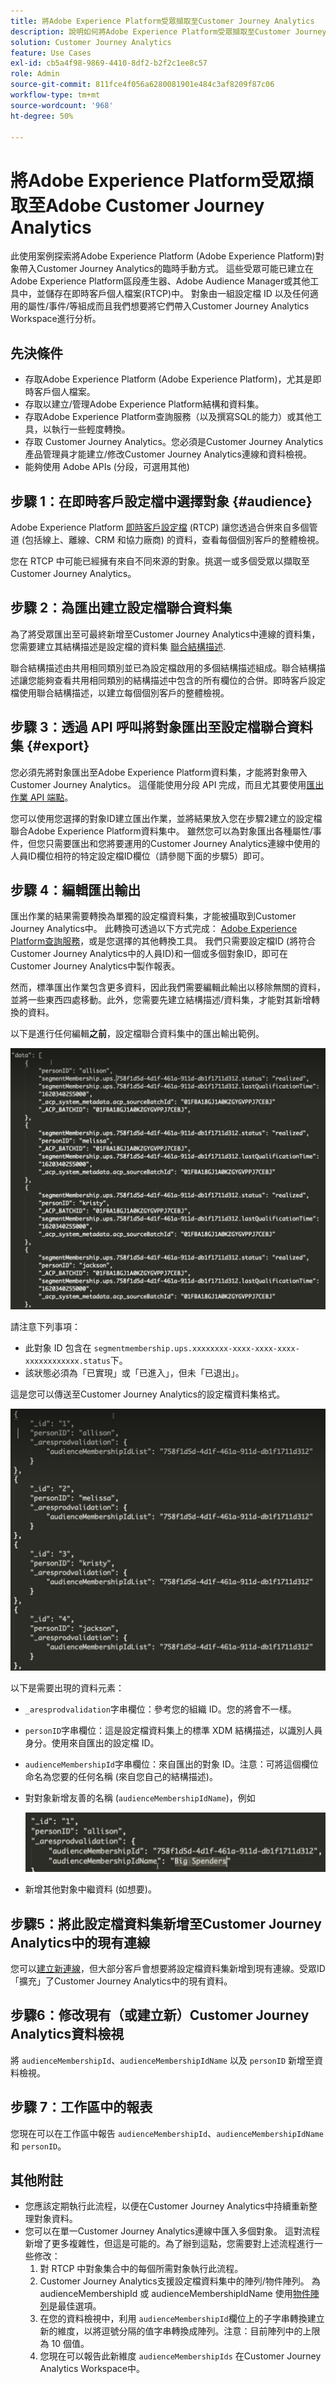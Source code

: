 ```yaml
---
title: 將Adobe Experience Platform受眾擷取至Customer Journey Analytics
description: 說明如何將Adobe Experience Platform受眾擷取至Customer Journey Analytics以供進一步分析。
solution: Customer Journey Analytics
feature: Use Cases
exl-id: cb5a4f98-9869-4410-8df2-b2f2c1ee8c57
role: Admin
source-git-commit: 811fce4f056a6280081901e484c3af8209f87c06
workflow-type: tm+mt
source-wordcount: '968'
ht-degree: 50%

---
```


# 將Adobe Experience Platform受眾擷取至Adobe Customer Journey Analytics

此使用案例探索將Adobe Experience Platform (Adobe Experience Platform)對象帶入Customer Journey Analytics的臨時手動方式。 這些受眾可能已建立在Adobe Experience Platform區段產生器、Adobe Audience Manager或其他工具中，並儲存在即時客戶個人檔案(RTCP)中。 對象由一組設定檔 ID 以及任何適用的屬性/事件/等組成而且我們想要將它們帶入Customer Journey Analytics Workspace進行分析。

## 先決條件

* 存取Adobe Experience Platform (Adobe Experience Platform)，尤其是即時客戶個人檔案。
* 存取以建立/管理Adobe Experience Platform結構和資料集。
* 存取Adobe Experience Platform查詢服務（以及撰寫SQL的能力）或其他工具，以執行一些輕度轉換。
* 存取 Customer Journey Analytics。您必須是Customer Journey Analytics產品管理員才能建立/修改Customer Journey Analytics連線和資料檢視。
* 能夠使用 Adobe APIs (分段，可選用其他)

## 步驟 1：在即時客戶設定檔中選擇對象 {#audience}

Adobe Experience Platform [即時客戶設定檔](https://experienceleague.adobe.com/docs/experience-platform/profile/home.html?lang=zh-Hant?lang=tw) (RTCP) 讓您透過合併來自多個管道 (包括線上、離線、CRM 和協力廠商) 的資料，查看每個個別客戶的整體檢視。

您在 RTCP 中可能已經擁有來自不同來源的對象。挑選一或多個受眾以擷取至Customer Journey Analytics。

## 步驟 2：為匯出建立設定檔聯合資料集

為了將受眾匯出至可最終新增至Customer Journey Analytics中連線的資料集，您需要建立其結構描述是設定檔的資料集 [聯合結構描述](https://experienceleague.adobe.com/docs/experience-platform/profile/union-schemas/union-schema.html?lang=zh-Hant?lang=tw#understanding-union-schemas).

聯合結構描述由共用相同類別並已為設定檔啟用的多個結構描述組成。聯合結構描述讓您能夠查看共用相同類別的結構描述中包含的所有欄位的合併。即時客戶設定檔使用聯合結構描述，以建立每個個別客戶的整體檢視。

## 步驟 3：透過 API 呼叫將對象匯出至設定檔聯合資料集 {#export}

您必須先將對象匯出至Adobe Experience Platform資料集，才能將對象帶入Customer Journey Analytics。 這僅能使用分段 API 完成，而且尤其要使用[匯出作業 API 端點](https://experienceleague.adobe.com/docs/experience-platform/segmentation/api/export-jobs.html?lang=zh-Hant?lang=tw)。

您可以使用您選擇的對象ID建立匯出作業，並將結果放入您在步驟2建立的設定檔聯合Adobe Experience Platform資料集中。 雖然您可以為對象匯出各種屬性/事件，但您只需要匯出和您將要運用的Customer Journey Analytics連線中使用的人員ID欄位相符的特定設定檔ID欄位（請參閱下面的步驟5）即可。

## 步驟 4：編輯匯出輸出

匯出作業的結果需要轉換為單獨的設定檔資料集，才能被攝取到Customer Journey Analytics中。  此轉換可透過以下方式完成： [Adobe Experience Platform查詢服務](https://experienceleague.adobe.com/docs/experience-platform/query/home.html?lang=zh-Hant?lang=tw)，或是您選擇的其他轉換工具。 我們只需要設定檔ID (將符合Customer Journey Analytics中的人員ID)和一個或多個對象ID，即可在Customer Journey Analytics中製作報表。

然而，標準匯出作業包含更多資料，因此我們需要編輯此輸出以移除無關的資料，並將一些東西四處移動。此外，您需要先建立結構描述/資料集，才能對其新增轉換的資料。

以下是進行任何編輯&#x200B;**之前**，設定檔聯合資料集中的匯出輸出範例。

![未編輯的輸出](../assets/export-unedited.png)

請注意下列事項：

* 此對象 ID 包含在 `segmentmembership.ups.xxxxxxxx-xxxx-xxxx-xxxx-xxxxxxxxxxxx.status`下。
* 該狀態必須為「已實現」或「已進入」，但未「已退出」。

這是您可以傳送至Customer Journey Analytics的設定檔資料集格式。

![已編輯的輸出](../assets/export-edited.png)

以下是需要出現的資料元素：

* `_aresprodvalidation`字串欄位：參考您的組織 ID。您的將會不一樣。
* `personID`字串欄位：這是設定檔資料集上的標準 XDM 結構描述，以識別人員身分。使用來自匯出的設定檔 ID。
* `audienceMembershipId`字串欄位：來自匯出的對象 ID。注意：可將這個欄位命名為您要的任何名稱 (來自您自己的結構描述)。
* 對對象新增友善的名稱 (`audienceMembershipIdName`)，例如

  ![友善對象名稱](../assets/audience-name.png)

* 新增其他對象中繼資料 (如想要)。

## 步驟5：將此設定檔資料集新增至Customer Journey Analytics中的現有連線

您可以[建立新連線](/help/connections/create-connection.md)，但大部分客戶會想要將設定檔資料集新增到現有連線。受眾ID「擴充」了Customer Journey Analytics中的現有資料。

## 步驟6：修改現有（或建立新）Customer Journey Analytics資料檢視

將 `audienceMembershipId`、`audienceMembershipIdName` 以及 `personID` 新增至資料檢視。

## 步驟 7：工作區中的報表

您現在可以在工作區中報告 `audienceMembershipId`、`audienceMembershipIdName` 和 `personID`。

## 其他附註

* 您應該定期執行此流程，以便在Customer Journey Analytics中持續重新整理對象資料。
* 您可以在單一Customer Journey Analytics連線中匯入多個對象。 這對流程新增了更多複雜性，但這是可能的。為了辦到這點，您需要對上述流程進行一些修改：
   1. 對 RTCP 中對象集合中的每個所需對象執行此流程。
   1. Customer Journey Analytics支援設定檔資料集中的陣列/物件陣列。 為 audienceMembershipId 或 audienceMembershipIdName 使用[物件陣列](https://experienceleague.adobe.com/docs/analytics-platform/using/cja-usecases/complex-data/object-arrays.html?lang=zh-Hant)是最佳選項。
   1. 在您的資料檢視中，利用 `audienceMembershipId`欄位上的子字串轉換建立新的維度，以將逗號分隔的值字串轉換成陣列。注意：目前陣列中的上限為 10 個值。
   1. 您現在可以報告此新維度 `audienceMembershipIds` 在Customer Journey Analytics Workspace中。
